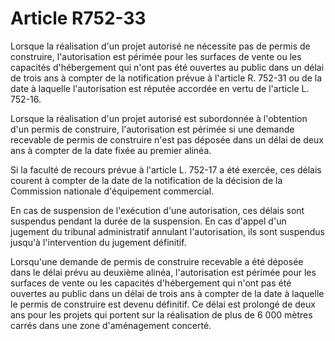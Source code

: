 # Article R752-33

Lorsque la réalisation d'un projet autorisé ne nécessite pas de permis de construire, l'autorisation est périmée pour les surfaces de vente ou les capacités d'hébergement qui n'ont pas été ouvertes au public dans un délai de trois ans à compter de la notification prévue à l'article R. 752-31 ou de la date à laquelle l'autorisation est réputée accordée en vertu de l'article L. 752-16.

Lorsque la réalisation d'un projet autorisé est subordonnée à l'obtention d'un permis de construire, l'autorisation est périmée si une demande recevable de permis de construire n'est pas déposée dans un délai de deux ans à compter de la date fixée au premier alinéa.

Si la faculté de recours prévue à l'article L. 752-17 a été exercée, ces délais courent à compter de la date de la notification de la décision de la Commission nationale d'équipement commercial.

En cas de suspension de l'exécution d'une autorisation, ces délais sont suspendus pendant la durée de la suspension. En cas d'appel d'un jugement du tribunal administratif annulant l'autorisation, ils sont suspendus jusqu'à l'intervention du jugement définitif.

Lorsqu'une demande de permis de construire recevable a été déposée dans le délai prévu au deuxième alinéa, l'autorisation est périmée pour les surfaces de vente ou les capacités d'hébergement qui n'ont pas été ouvertes au public dans un délai de trois ans à compter de la date à laquelle le permis de construire est devenu définitif. Ce délai est prolongé de deux ans pour les projets qui portent sur la réalisation de plus de 6 000 mètres carrés dans une zone d'aménagement concerté.
